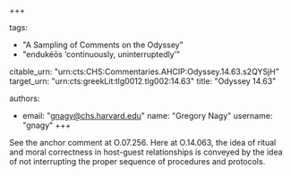 +++

tags:
- "A Sampling of Comments on the Odyssey"
- "endukéōs ‘continuously, uninterruptedly’"

citable_urn: "urn:cts:CHS:Commentaries.AHCIP:Odyssey.14.63.s2QYSjH"
target_urn: "urn:cts:greekLit:tlg0012.tlg002:14.63"
title: "Odyssey 14.63"

authors:
- email: "gnagy@chs.harvard.edu"
  name: "Gregory Nagy"
  username: "gnagy"
+++

<p>See the anchor comment at O.07.256. Here at O.14.063, the idea of ritual and moral correctness in host-guest relationships is conveyed by the idea of not interrupting the proper sequence of procedures and protocols.  </p>